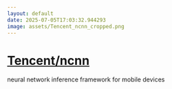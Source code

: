 ```yaml
---
layout: default
date: 2025-07-05T17:03:32.944293
image: assets/Tencent_ncnn_cropped.png
---
```


# [Tencent/ncnn](https://github.com/Tencent/ncnn)

neural network inference framework for mobile devices
